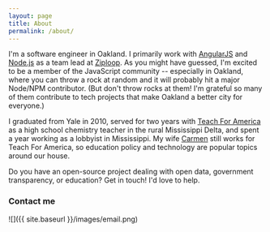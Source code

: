 ```yaml
---
layout: page
title: About
permalink: /about/
---
```


I'm a software engineer in Oakland. I primarily work with [AngularJS](https://angularjs.org/) and [Node.js](http://nodejs.org/) as a team lead at [Ziploop](https://www.ziploop.com). As you might have guessed, I'm excited to be a member of the JavaScript community -- especially in Oakland, where you can throw a rock at random and it will probably hit a major Node/NPM contributor. (But don't throw rocks at them! I'm grateful so many of them contribute to tech projects that make Oakland a better city for everyone.)

I graduated from Yale in 2010, served for two years with [Teach For America](http://www.teachforamerica.org/) as a high school chemistry teacher in the rural Mississippi Delta, and spent a year working as a lobbyist in Mississippi. My wife [Carmen](http://www.linkedin.com/in/carmenmarielee) still works for Teach For America, so education policy and technology are popular topics around our house.

Do you have an open-source project dealing with open data, government transparency, or education? Get in touch! I'd love to help.

### Contact me

![]({{ site.baseurl }}/images/email.png)